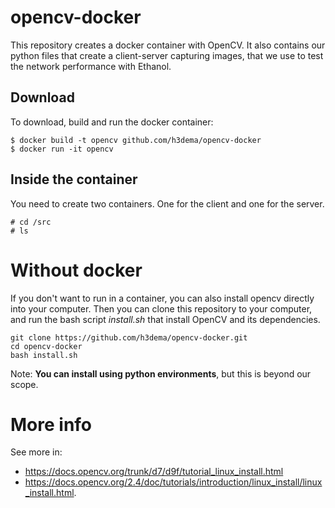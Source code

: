 # opencv-docker

This repository creates a docker container with OpenCV.
It also contains our python files that create a client-server capturing images, that we use to test the network performance with Ethanol.

## Download

To download, build and run the docker container:
```
$ docker build -t opencv github.com/h3dema/opencv-docker
$ docker run -it opencv
```

## Inside the container

You need to create two containers. One for the client and one for the server.


```
# cd /src
# ls
```

# Without docker

If you don't want to run in a container, you can also install opencv directly into your computer.
Then you can clone this repository to your computer, and run the bash script *install.sh* that install OpenCV and its dependencies.


```
git clone https://github.com/h3dema/opencv-docker.git
cd opencv-docker
bash install.sh
```

Note: **You can install using python environments**, but this is beyond our scope.


# More info

See more in:
* https://docs.opencv.org/trunk/d7/d9f/tutorial_linux_install.html
* https://docs.opencv.org/2.4/doc/tutorials/introduction/linux_install/linux_install.html.
